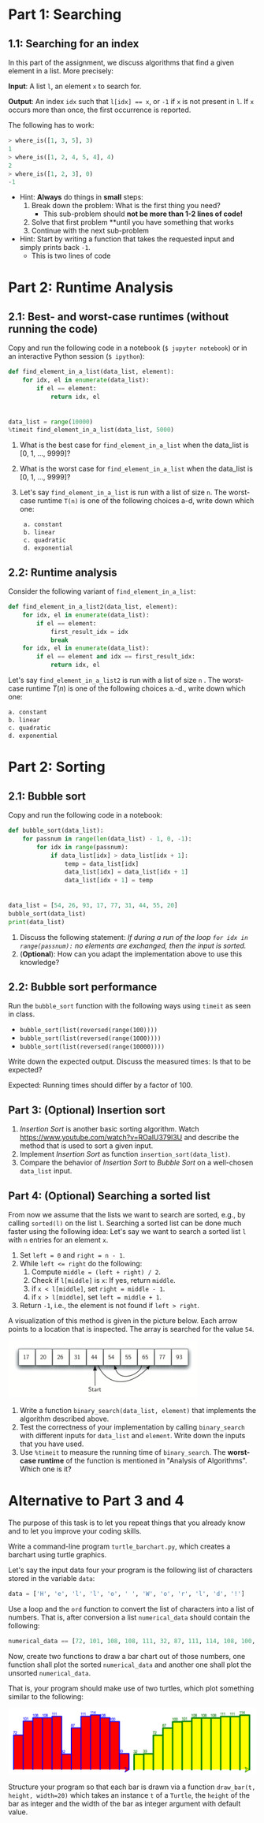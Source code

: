# Part 1: Searching

## 1.1: Searching for an index

In this part of the assignment, we discuss algorithms that find a given element in a list. More precisely:

**Input**: A list `l`, an element `x` to search for.

**Output**: An index `idx` such that `l[idx] == x`, or `-1` if `x` is not present in `l`. If `x` occurs more than once, the first occurrence is reported.

The following has to work: 

```python 
> where_is([1, 3, 5], 3)
1
> where_is([1, 2, 4, 5, 4], 4)
2
> where_is([1, 2, 3], 0)
-1
```

* Hint: **Always** do things in **small** steps:
  1. Break down the problem: What is the first thing you need?
     * This sub-problem should **not be more than 1-2 lines of code!**
  2. Solve that first problem **until you have something that works
  3. Continue with the next sub-problem
* Hint: Start by writing a function that takes the requested input and simply prints back `-1`. 
  * This is two lines of code

# Part 2: Runtime Analysis

## 2.1: Best- and worst-case runtimes (without running the code)

Copy and run the following code in a notebook (`$ jupyter notebook`) or in an interactive Python session (`$ ipython`):

```python
def find_element_in_a_list(data_list, element):
    for idx, el in enumerate(data_list):
        if el == element:
            return idx, el


data_list = range(10000)
%timeit find_element_in_a_list(data_list, 5000)
```

1. What is the best case for `find_element_in_a_list` when the data_list is [0, 1, ..., 9999]?
2. What is the worst case for `find_element_in_a_list` when the data_list is [0, 1, ..., 9999]?
3. Let's say `find_element_in_a_list` is run with a list of size `n`. The worst-case runtime `T(n)` is one of the following choices a-d, write down which one:

        a. constant
        b. linear
        c. quadratic
        d. exponential


## 2.2: Runtime analysis

Consider the following variant of `find_element_in_a_list`:

```python
def find_element_in_a_list2(data_list, element):
    for idx, el in enumerate(data_list):
        if el == element:
            first_result_idx = idx
            break
    for idx, el in enumerate(data_list):
        if el == element and idx == first_result_idx:
            return idx, el
```

Let's say `find_element_in_a_list2` is run with a list of size `n` . The worst-case runtime  $T(n)$  is one of the following choices a.-d., write down which one:

    a. constant
    b. linear
    c. quadratic
    d. exponential

# Part 2: Sorting

## 2.1: Bubble sort

Copy and run the following code in a notebook:

```python
def bubble_sort(data_list):
    for passnum in range(len(data_list) - 1, 0, -1):
        for idx in range(passnum):
            if data_list[idx] > data_list[idx + 1]:
                temp = data_list[idx]
                data_list[idx] = data_list[idx + 1]
                data_list[idx + 1] = temp


data_list = [54, 26, 93, 17, 77, 31, 44, 55, 20]
bubble_sort(data_list)
print(data_list)
```

1. Discuss the following statement: _If during a run of the loop `for idx in range(passnum):` no elements are exchanged, then the input is sorted._
2. (**Optional**): How can you adapt the implementation above to use this knowledge?

## 2.2: Bubble sort performance

Run the `bubble_sort` function with the following ways using `timeit` as seen in class.
- `bubble_sort(list(reversed(range(100))))`
- `bubble_sort(list(reversed(range(1000))))`
- `bubble_sort(list(reversed(range(10000))))`

Write down the expected output. Discuss the measured times: Is that to be expected?

Expected: Running times should differ by a factor of 100.

## Part 3: (**Optional**) Insertion sort

1. *Insertion Sort* is another basic sorting algorithm. Watch https://www.youtube.com/watch?v=ROalU379l3U and describe the method that is used to sort a given input. 
2. Implement *Insertion Sort* as function `insertion_sort(data_list)`.
3. Compare the behavior of *Insertion Sort* to *Bubble Sort* on a well-chosen `data_list` input. 

## Part 4: (**Optional**) Searching a sorted list

From now we assume that the lists we want to search are sorted, e.g., by calling `sorted(l)` on the list `l`. Searching a sorted list can be done much faster using the following idea: Let's say we want to search a sorted list `l` with `n` entries for an element `x`.
1. Set `left = 0` and `right = n - 1`.
2. While `left <= right` do the following:
   1. Compute `middle = (left + right) / 2`.
   2. Check if `l[middle]` is `x`: If yes, return `middle`. 
   3. if `x < l[middle]`, set `right = middle - 1`.
   4. if `x > l[middle]`, set `left = middle + 1`.
3. Return `-1`, i.e., the element is not found if `left > right`.

A visualization of this method is given in the picture below. Each arrow points to a location that is inspected. The array is searched for the value `54`.

![binsearch.png](../images/binsearch.png)

1. Write a function `binary_search(data_list, element)` that implements the algorithm described above.
2. Test the correctness of your implementation by calling `binary_search` with different inputs for `data_list` and `element`. Write down the inputs that you have used.
3. Use `%timeit` to measure the running time of `binary_search`. The **worst-case runtime** of the function is mentioned in "Analysis of Algorithms". Which one is it?


# Alternative to Part 3 and 4

The purpose of this task is to let you repeat things that you already know and to let you improve your coding skills.


Write a command-line program `turtle_barchart.py`, which creates a barchart using turtle graphics.

Let's say the input data four your program is the following list of characters stored in the variable `data`:

```python
data = ['H', 'e', 'l', 'l', 'o', ' ', 'W', 'o', 'r', 'l', 'd', '!']
```

Use a loop and the `ord` function to convert the list of characters into a list of numbers. That is, after conversion a list `numerical_data` should contain the following:

```python
numerical_data == [72, 101, 108, 108, 111, 32, 87, 111, 114, 108, 100, 33]
```

Now, create two functions to draw a bar chart out of those numbers, one function shall plot the sorted `numerical_data` and another one shall plot the unsorted `numerical_data`. 

That is, your program should make use of two turtles, which plot something similar to the following:

![](../images/turtle_barchart.png)

Structure your program so that each bar is drawn via a function `draw_bar(t, height, width=20)` which takes an instance `t` of a `Turtle`, the `height` of the bar as integer and the width of the bar as integer argument with default value.
